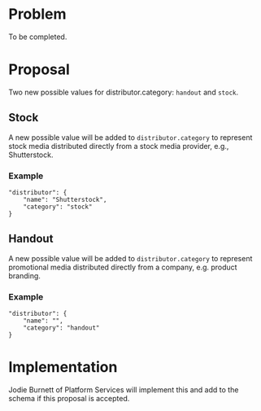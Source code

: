 # Problem

To be completed.

# Proposal

Two new possible values for distributor.category: `handout` and `stock`.

## Stock

A new possible value will be added to `distributor.category` to represent stock media distributed directly from a stock media provider, e.g., Shutterstock.

### Example

```
"distributor": {
    "name": "Shutterstock",
    "category": "stock"
}
```

## Handout

A new possible value will be added to `distributor.category` to represent promotional media distributed directly from a company, e.g. product branding.

### Example

```
"distributor": {
    "name": "",
    "category": "handout"
}
```

# Implementation

Jodie Burnett of Platform Services will implement this and add to the schema if this proposal is accepted.